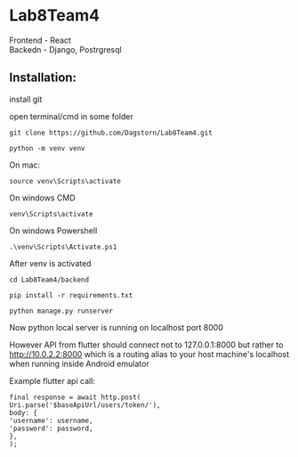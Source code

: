 # Lab8Team4

Frontend - React\
Backedn - Django, Postrgresql

## Installation:

install git

open terminal/cmd in some folder

`git clone https://github.com/Dagstorn/Lab8Team4.git`

`python -m venv venv`

On mac:

`source venv\Scripts\activate`

On windows CMD

`venv\Scripts\activate`

On windows Powershell

`.\venv\Scripts\Activate.ps1`

After venv is activated

`cd Lab8Team4/backend`

`pip install -r requirements.txt`

`python manage.py runserver`

Now python local server is running on localhost port 8000

However API from flutter should connect not to 127.0.0.1:8000 but rather to http://10.0.2.2:8000 which is a routing alias to your host machine's localhost when running inside Android emulator

Example flutter api call:

```const baseApiUrl = 'http://10.0.2.2:8000/api';
final response = await http.post(
Uri.parse('$baseApiUrl/users/token/'),
body: {
'username': username,
'password': password,
},
);
```
